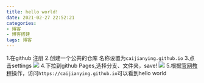 ```yaml
---
title: hello world!
date: 2021-02-27 22:52:21
categories: 
- 博客
- 博客搭建
tags: 博客
---
```

1.在github 注册
2.创建一个公共的仓库 名称设置为`caijianying.github.io`
3.点击settings
![](images/hw/1.png)
4.下拉到github Pages,选择分支、文件夹，save!
![](images/hw/2.png)
5.根据[官网教程](https://pages.github.com/)操作，访问`https://caijianying.github.io`可以看到hello world
